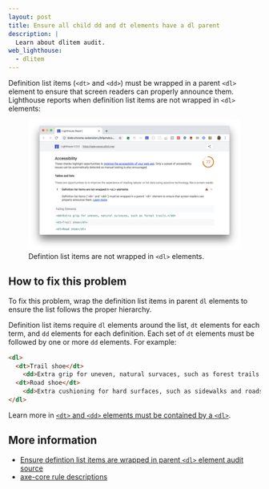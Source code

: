 ```yaml
---
layout: post
title: Ensure all child dd and dt elements have a dl parent
description: |
  Learn about dlitem audit.
web_lighthouse:
  - dlitem
---
```


Definition list items (`<dt>` and `<dd>`) must be wrapped in a parent `<dl>` element
to ensure that screen readers can properly announce them.
Lighthouse reports when definition list items are not wrapped in `<dl>` elements:

<figure class="w-figure">
  <img class="w-screenshot w-screenshot--filled" src="dlitem.png" alt="Lighthouse audit showing definition list items are not wrapped in <dl> elements">
  <figcaption class="w-figcaption">
    Defintion list items are not wrapped in <code>&lt;dl></code> elements.
  </figcaption>
</figure>

## How to fix this problem

To fix this problem,
wrap the definition list items in parent `dl` elements to ensure the list follows the proper hierarchy.

Definition list items require `dl` elements around the list,
`dt` elements for each term, and `dd` elements for each definition.
Each set of `dt` elements must be followed by one or more `dd` elements.
For example:

```html
<dl>
  <dt>Trail shoe</dt>
    <dd>Extra grip for uneven, natural survaces, such as forest trails.</dd>
  <dt>Road shoe</dt>
    <dd>Extra cushioning for hard surfaces, such as sidewalks and roads.</dd>
</dl>
```

Learn more in
[`<dt>` and `<dd>` elements must be contained by a `<dl>`](https://dequeuniversity.com/rules/axe/3.1/dlitem?application=lighthouse).

<!--
## How this audit impacts overall Lighthouse score

Todo. I have no idea how accessibility scoring is working!
-->
## More information

- [Ensure defintion list items are wrapped in parent `<dl>` element audit source](https://github.com/GoogleChrome/lighthouse/blob/master/lighthouse-core/audits/accessibility/dlitem.js)
- [axe-core rule descriptions](https://github.com/dequelabs/axe-core/blob/develop/doc/rule-descriptions.md)
